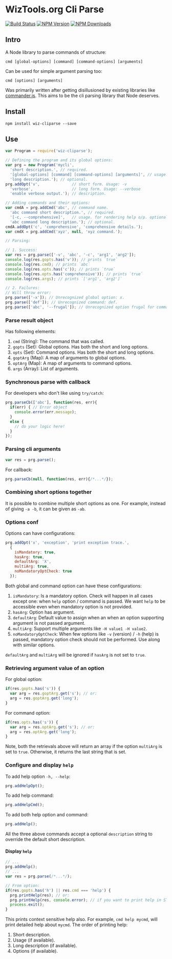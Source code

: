 # WizTools.org Cli Parse

[![Build Status](https://travis-ci.org/wiztools/wiz-cliparse.svg?branch=master)](https://travis-ci.org/wiztools/wiz-cliparse)
[![NPM Version](http://img.shields.io/npm/v/wiz-cliparse.svg?style=flat)](https://www.npmjs.org/package/wiz-cliparse)
[![NPM Downloads](https://img.shields.io/npm/dm/wiz-cliparse.svg?style=flat)](https://www.npmjs.org/package/wiz-cliparse)

## Intro

A Node library to parse commands of structure:

    cmd [global-options] [command] [command-options] [arguments]

Can be used for simple argument parsing too:

    cmd [options] [arguments]

Was primarily written after getting disillusioned by existing libraries like [commander.js](https://github.com/tj/commander.js/). This aims to be the cli parsing library that Node deserves.

## Install

    npm install wiz-cliparse --save

## Use

```js
var Program = require('wiz-cliparse');

// Defining the program and its global options:
var prg = new Program('mycli',
  'short description.', // required.
  '[global-options] [command] [command-options] [arguments]', // usage. for rendering help o/p. optional.
  'long description.'); // optional.
prg.addOpt('v',              // short form. Usage: -v
  'verbose',                 // long form. Usage: --verbose
  'enable verbose output.'); // description.

// Adding commands and their options:
var cmdA = prg.addCmd('abc', // command name.
  'abc command short description.', // required.
  '[-c, --comprehensive]',   // usage. for rendering help o/p. optional.
  'abc command long description.'); // optional.
cmdA.addOpt('c', 'comprehensive', 'comprehensive details.');
var cmdX = prg.addCmd('xyz', null, 'xyz command.');

// Parsing:

// 1. Success:
var res = prg.parse(['-v', 'abc', '-c', 'arg1', 'arg2']);
console.log(res.gopts.has('v')); // prints `true`
console.log(res.cmd); // prints `abc`
console.log(res.opts.has('c')); // prints `true`
console.log(res.opts.has('comprehensive')); // prints `true`
console.log(res.args); // prints `['arg1', 'arg2']`

// 2. Failures:
// Will throw error:
prg.parse(['-x']); // Unrecognized global option: x.
prg.parse(['def']); // Unrecognized command: def.
prg.parse(['abc', '--frugal']); // Unrecognized option frugal for command abc.
```

### Parse result object

Has following elements:

1. `cmd` (String): The command that was called.
2. `gopts` (Set): Global options. Has both the short and long options.
3. `opts` (Set): Command options. Has both the short and long options.
4. `goptArg` (Map): A map of arguments to global options.
5. `optArg` (Map): A map of arguments to command options.
6. `args` (Array): List of arguments.

### Synchronous parse with callback

For developers who don't like using `try/catch`:

```js
prg.parseCb(['abc'], function(res, err){
  if(err) { // Error object
    console.error(err.message);
  }
  else {
    // do your logic here!
  }
});
```

### Parsing cli arguments

```js
var res = prg.parse();
```

For callback:

```js
prg.parseCb(null, function(res, err){/*...*/});
```

### Combining short options together

It is possible to combine multiple short options as one. For example, instead of giving `-a -b`, it can be given as `-ab`.

### Options conf

Options can have configurations:

```js
prg.addOpt('x', 'exception', 'print exception trace.',
  {
    isMandatory: true,
    hasArg: true,
    defaultArg: 'X',
    multiArg: true,
    noMandatoryOptCheck: true
  });
```

Both global and command option can have these configurations:

1. `isMandatory`: Is a mandatory option. Check will happen in all cases except one: when `help` option / command is passed. We want `help` to be accessible even when mandatory option is not provided.
2. `hasArg`: Option has argument.
3. `defaultArg`: Default value to assign when an when an option supporting argument is not passed argument.
4. `multiArg`: Support multiple arguments like `-H value1 -H value2`.
5. `noMandatoryOptCheck`: When few options like `-v` (version) / `-h` (help) is passed, mandatory option check should not be performed. Use along with similar options.

`defaultArg` and `multiArg` will be ignored if `hasArg` is not set to `true`.

### Retrieving argument value of an option

For global option:

```js
if(res.gopts.has('s')) {
  var arg = res.goptArg.get('s'); // or:
  arg = res.goptArg.get('long');
}
```

For command option:

```js
if(res.opts.has('s')) {
  var arg = res.optArg.get('s'); // or:
  arg = res.optArg.get('long');
}
```

Note, both the retrievals above will return an array if the option `multiArg` is set to `true`. Otherwise, it returns the last string that is set.

### Configure and display `help`

To add help option `-h, --help`:

```js
prg.addHelpOpt();
```

To add help command:

```js
prg.addHelpCmd();
```

To add both help option and command:

```js
prg.addHelp();
```

All the three above commands accept a optional `description` string to override the default short description.

#### Display `help`

```js
// ...
prg.addHelp();
// ...
var res = prg.parse(/*...*/);

// From option:
if(res.gopts.has('h') || res.cmd === 'help') {
  prg.printHelp(res); // or:
  prg.printHelp(res, console.error); // if you want to print help in STDERR.
  process.exit();
}
```

This prints context sensitive help also. For example, `cmd help mycmd`, will print detailed help about `mycmd`. The order of printing help:

1. Short description.
2. Usage (if available).
3. Long description (if available).
4. Options (if available).
